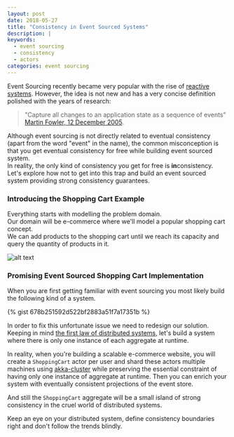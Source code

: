 ```yaml
---
layout: post
date: 2018-05-27
title: "Consistency in Event Sourced Systems"
description: |
keywords:
  - event sourcing
  - consistency
  - actors
categories: event sourcing
---
```


Event Sourcing recently became very popular with the rise of [reactive systems](https://www.reactivemanifesto.org/). However, the idea is not new and has a very concise definition polished with the years of research:  
>"Capture all changes to an application state as a sequence of events"  
>[Martin Fowler, 12 December 2005](https://martinfowler.com/eaaDev/EventSourcing.html).  

Although event sourcing is not directly related to eventual consistency (apart from the word "event" in the name), the common misconception is that you get eventual consistency for free while building event sourced system.  
In reality, the only kind of consistency you get for free is **in**consistency.  
Let's explore how not to get into this trap and build an event sourced system providing strong consistency guarantees.

<!--more-->

### Introducing the Shopping Cart Example
Everything starts with modelling the problem domain.  
Our domain will be e-commerce where we'll model a popular shopping cart concept.  
We can add products to the shopping cart until we reach its capacity and query the quantity of products in it.

![alt text](https://bit.ly/2IJ2gea?style=centered "domain model")

### Promising Event Sourced Shopping Cart Implementation
When you are first getting familiar with event sourcing you most likely build the following kind of a system.

{% gist 678b251592d522bf2883a51f7a17351b %}

In order to fix this unfortunate issue we need to redesign our solution.
Keeping in mind [the first law of distributed systems](https://martinfowler.com/bliki/FirstLaw.html), let's build a system where there is only one instance of each aggregate at runtime.

In reality, when you're building a scalable e-commerce website, you will create a `ShoppingCart` actor per user and shard these actors multiple machines using [akka-cluster](https://doc.akka.io/docs/akka/2.5/cluster-usage.html) while preserving the essential constraint of having only one instance of aggregate at runtime. Then you can enrich your system with eventually consistent projections of the event store.

And still the `ShoppingCart` aggregate will be a small island of strong consistency in the cruel world of distributed systems.

Keep an eye on your distributed system, define consistency boundaries right and don't follow the trends blindly.
